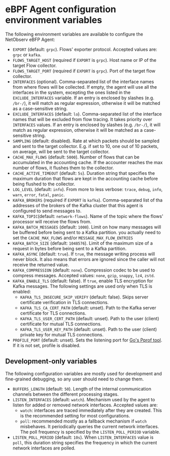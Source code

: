 # eBPF Agent configuration environment variables

The following environment variables are available to configure the NetObserv eBFP Agent:

* `EXPORT` (default: `grpc`). Flows' exporter protocol. Accepted values are: `grpc` or `kafka`.
* `FLOWS_TARGET_HOST` (required if `EXPORT` is `grpc`). Host name or IP of the target Flow collector.
* `FLOWS_TARGET_PORT` (required if `EXPORT` is `grpc`). Port of the target flow collector.
* `INTERFACES` (optional). Comma-separated list of the interface names from where flows will be collected. If 
  empty, the agent will use all the interfaces in the system, excepting the ones listed in
  the `EXCLUDE_INTERFACES` variable.
  If an entry is enclosed by slashes (e.g. `/br-/`), it will match as regular expression,
  otherwise it will be matched as a case-sensitive string.
* `EXCLUDE_INTERFACES` (default: `lo`). Comma-separated list of the interface names that will be
  excluded from flow tracing. It takes priority over `INTERFACES` values.
  If an entry is enclosed by slashes (e.g. `/br-/`), it will match as regular expression,
  otherwise it will be matched as a case-sensitive string.
* `SAMPLING` (default: disabled). Rate at which packets should be sampled and sent to the target
  collector. E.g. if set to 10, one out of 10 packets, on average, will be sent to the target
  collector.
* `CACHE_MAX_FLOWS` (default: `5000`). Number of flows that can be accumulated in the accounting
  cache. If the accounter reaches the max number of flows, it flushes them to the collector.
* `CACHE_ACTIVE_TIMEOUT` (default: `5s`). Duration string that specifies the maximum duration
  that flows are kept in the accounting cache before being flushed to the collector.
* `LOG_LEVEL` (default: `info`). From more to less verbose: `trace`, `debug`, `info`, `warn`,
  `error`, `fatal`, `panic`.
* `KAFKA_BROKERS` (required if `EXPORT` is `kafka`). Comma-separated list of tha addresses of the
  brokers of the Kafka cluster that this agent is configured to send messages to.
* `KAFKA_TOPIC`(default: `network-flows`). Name of the topic where the flows' processor will receive
  the flows from.
* `KAFKA_BATCH_MESSAGES` (default: `1000`). Limit on how many messages will be buffered before being sent
  to a Kafka partition.
  you actually need to set the `CACHE_MAX_FLOWS` and/or `MESSAGE_MAX_FLOW_ENTRIES`
* `KAFKA_BATCH_SIZE` (default: `1048576`). Limit of the maximum size of a request in bytes before
  being sent to a Kafka partition.
* `KAFKA_ASYNC` (default: `true`). If `true`, the message writing process will never block. It also
  means that errors are ignored since the caller will not receive the returned value.
* `KAFKA_COMPRESSION` (default: `none`). Compression codec to be used to compress messages. Accepted
  values: `none`, `gzip`, `snappy`, `lz4`, `zstd`.
* `KAFKA_ENABLE_TLS` (default: false). If `true`, enable TLS encryption for Kafka messages. The following settings are used only when TLS is enabled:
  * `KAFKA_TLS_INSECURE_SKIP_VERIFY` (default: false). Skips server certificate verification in TLS connections.
  * `KAFKA_TLS_CA_CERT_PATH` (default: unset). Path to the Kafka server certificate for TLS connections.
  * `KAFKA_TLS_USER_CERT_PATH` (default: unset). Path to the user (client) certificate for mutual TLS connections.
  * `KAFKA_TLS_USER_KEY_PATH` (default: unset). Path to the user (client) private key for mutual TLS connections.
* `PROFILE_PORT` (default: unset). Sets the listening port for [Go's Pprof tool](https://pkg.go.dev/net/http/pprof).
  If it is not set, profile is disabled.

## Development-only variables

The following configuration variables are mostly used for development and fine-grained debugging,
so any user should need to change them.

* `BUFFERS_LENGTH` (default: `50`). Length of the internal communication channels between the different
  processing stages.
* `LISTEN_INTERFACES` (default: `watch`). Mechanism used by the agent to listen for added or removed
  network interfaces. Accepted values are:
  - `watch`: interfaces are traced immediately after they are created. This is
    the recommended setting for most configurations.
  - `poll`: recommended mostly as a fallback mechanism if `watch` misbehaves. It periodically
    queries the current network interfaces. The poll frequency is specified by the
    `LISTEN_POLL_PERIOD` variable.
* `LISTEN_POLL_PERIOD` (default: `10s`). When `LISTEN_INTERFACES` value is `poll`, this duration
  string specifies the frequency in which the current network interfaces are polled.

